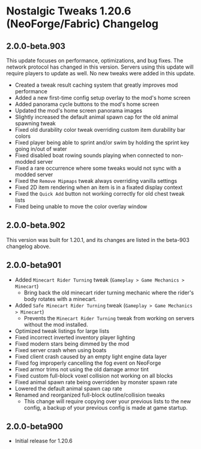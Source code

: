 # Nostalgic Tweaks 1.20.6 (NeoForge/Fabric) Changelog

## 2.0.0-beta.903

This update focuses on performance, optimizations, and bug fixes. The network protocol has changed in this version.
Servers using this update will require players to update as well. No new tweaks were added in this update.

- Created a tweak result caching system that greatly improves mod performance
- Added a new first-time config setup overlay to the mod's home screen
- Added panorama cycle buttons to the mod's home screen
- Updated the mod's home screen panorama images
- Slightly increased the default animal spawn cap for the old animal spawning tweak
- Fixed old durability color tweak overriding custom item durability bar colors
- Fixed player being able to sprint and/or swim by holding the sprint key going in/out of water
- Fixed disabled boat rowing sounds playing when connected to non-modded server
- Fixed a rare occurrence where some tweaks would not sync with a modded server
- Fixed the `Remove Mipmaps` tweak always overriding vanilla settings
- Fixed 2D item rendering when an item is in a fixated display context
- Fixed the `Quick Add` button not working correctly for old chest tweak lists
- Fixed being unable to move the color overlay window

## 2.0.0-beta.902

This version was built for 1.20.1, and its changes are listed in the beta-903 changelog above.

## 2.0.0-beta901

- Added `Minecart Rider Turning` tweak (`Gameplay > Game Mechanics > Minecart`)
    - Bring back the old minecart rider turning mechanic where the rider's body rotates with a minecart.
- Added `Safe Minecart Rider Turning` tweak (`Gameplay > Game Mechanics > Minecart`)
    - Prevents the `Minecart Rider Turning` tweak from working on servers without the mod installed.
- Optimized tweak listings for large lists
- Fixed incorrect inverted inventory player lighting
- Fixed modern stars being dimmed by the mod
- Fixed server crash when using boats
- Fixed client crash caused by an empty light engine data layer
- Fixed fog improperly cancelling the fog event on NeoForge
- Fixed armor trims not using the old damage armor tint
- Fixed custom full-block voxel collision not working on all blocks
- Fixed animal spawn rate being overridden by monster spawn rate
- Lowered the default animal spawn cap rate
- Renamed and reorganized full-block outline/collision tweaks
    - This change will require copying over your previous lists to the new config, a backup of your previous config is
      made at game startup.

## 2.0.0-beta900

- Initial release for 1.20.6